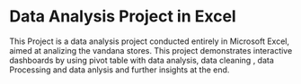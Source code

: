 # Data Analysis Project in Excel
This Project is a data analysis project conducted entirely in Microsoft Excel, aimed at analizing the vandana stores. This project demonstrates interactive dashboards by using pivot table with  data analysis, data cleaning , data Processing and data anlysis and further insights at the end.



